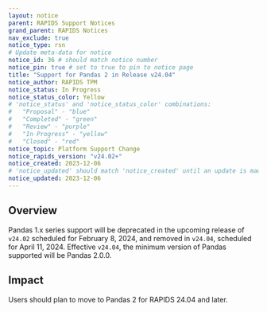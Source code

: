 ```yaml
---
layout: notice
parent: RAPIDS Support Notices
grand_parent: RAPIDS Notices
nav_exclude: true
notice_type: rsn
# Update meta-data for notice
notice_id: 36 # should match notice number
notice_pin: true # set to true to pin to notice page
title: "Support for Pandas 2 in Release v24.04"
notice_author: RAPIDS TPM
notice_status: In Progress
notice_status_color: Yellow
# 'notice_status' and 'notice_status_color' combinations:
#   "Proposal" - "blue"
#   "Completed" - "green"
#   "Review" - "purple"
#   "In Progress" - "yellow"
#   "Closed" - "red"
notice_topic: Platform Support Change
notice_rapids_version: "v24.02+"
notice_created: 2023-12-06
# 'notice_updated' should match 'notice_created' until an update is made
notice_updated: 2023-12-06
---
```


## Overview

Pandas 1.x series support will be deprecated in the upcoming release of `v24.02` scheduled for February 8, 2024, and removed in `v24.04`, scheduled for April 11, 2024. Effective `v24.04`, the minimum version of Pandas supported will be Pandas 2.0.0.



## Impact

Users should plan to move to Pandas 2 for RAPIDS 24.04 and later.
